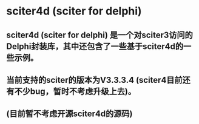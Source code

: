 # sciter4d (sciter for delphi)

## sciter4d (sciter for delphi) 是一个对sciter3访问的Delphi封装库，其中还包含了一些基于sciter4d的一些示例。
## 当前支持的sciter的版本为V3.3.3.4 (sciter4目前还有不少bug，暂时不考虑升级上去)。
## (目前暂不考虑开源sciter4d的源码)
